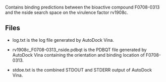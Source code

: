 Contains binding predictions between the bioactive compound F0708-0313 and the nside search space on the virulence factor rv1908c.

## Files

- log.txt is the log file generated by AutoDock Vina.

- rv1908c_F0708-0313_nside.pdbqt is the PDBQT file generated by AutoDock Vina containing the orientation and binding location of F0708-0313.

- stdoe.txt is the combined STDOUT and STDERR output of AutoDock Vina.

